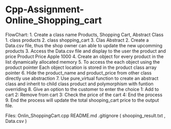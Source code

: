 # Cpp-Assignment-Online_Shopping_cart

FlowChart:
	1. Create a class name Products, Shopping Cart, Abstract Class
		1. class products
		2. class shopping_cart 
		3. Clas Abstract
	2. Create a Data.csv file, thus the shop owner can able to update the new upcomming products
	3. Access the Data.csv file and display to the user the product and price 
		Product		Price
		Apple 		1000
	4. Create an object for every product in the list dynamically allocated memory
	5. To access the each object using the product pointer
		Each object location is stored in the product class array pointer
	6. Hide the product_name and product_price from other class directly use abstraction
	7. Use pure_virtual function to create an abstract class and inherit to child class product and polymorphism with funtion overriding
	8. Give an option to the customer to enter the choice
		1: Add to cart
		2: Remove from cart
		3: Check the price of the cart
		4: End the process
	9. End the process will update the total shooping_cart price to the output file.
	

Files:
	Onlin_ShoppingCart.cpp
	README.md
	.gitignore ( shooping_result.txt , Data.csv )
